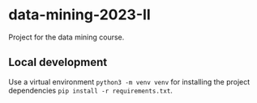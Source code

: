 # data-mining-2023-II
Project for the data mining course.

## Local development
Use a virtual environment `python3 -m venv venv` for installing the project dependencies `pip install -r requirements.txt`.